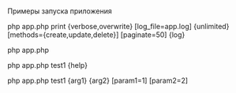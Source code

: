 #

Примеры запуска приложения 

php app.php print {verbose,overwrite} [log_file=app.log] {unlimited} [methods={create,update,delete}] [paginate=50] {log}

php app.php

php app.php test1 {help}

php app.php test1 {arg1} {arg2} [param1=1] [param2=2]

